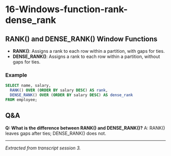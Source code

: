# 16-Windows-function-rank-dense_rank

## RANK() and DENSE_RANK() Window Functions
- **RANK()**: Assigns a rank to each row within a partition, with gaps for ties.
- **DENSE_RANK()**: Assigns a rank to each row within a partition, without gaps for ties.

### Example
```sql
SELECT name, salary,
  RANK() OVER (ORDER BY salary DESC) AS rank,
  DENSE_RANK() OVER (ORDER BY salary DESC) AS dense_rank
FROM employee;
```

## Q&A
**Q: What is the difference between RANK() and DENSE_RANK()?**
A: RANK() leaves gaps after ties; DENSE_RANK() does not.

---
*Extracted from transcript session 3.*
